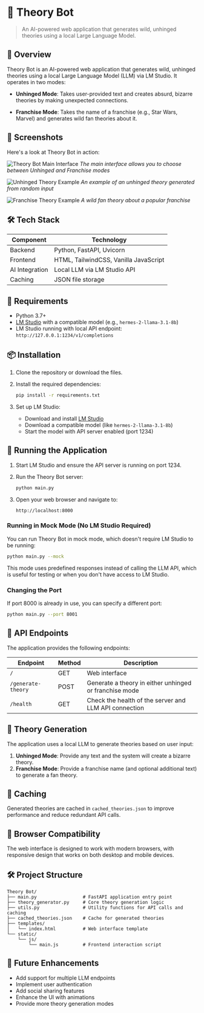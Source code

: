 # 🔮 Theory Bot
> An AI-powered web application that generates wild, unhinged theories using a local Large Language Model.

## 🧠 Overview

Theory Bot is an AI-powered web application that generates wild, unhinged theories using a local Large Language Model (LLM) via LM Studio. It operates in two modes:

- **Unhinged Mode**: Takes user-provided text and creates absurd, bizarre theories by making unexpected connections.

- **Franchise Mode**: Takes the name of a franchise (e.g., Star Wars, Marvel) and generates wild fan theories about it.

## 📸 Screenshots

Here's a look at Theory Bot in action:

![Theory Bot Main Interface](screenshots/main_interface.png)
*The main interface allows you to choose between Unhinged and Franchise modes*

![Unhinged Theory Example](screenshots/unhinged_theory.png)
*An example of an unhinged theory generated from random input*

![Franchise Theory Example](screenshots/franchise_theory.png)
*A wild fan theory about a popular franchise*

## 🛠️ Tech Stack

| Component | Technology |
|-----------|------------|
| Backend | Python, FastAPI, Uvicorn |
| Frontend | HTML, TailwindCSS, Vanilla JavaScript |
| AI Integration | Local LLM via LM Studio API |
| Caching | JSON file storage |

## 🔧 Requirements

- Python 3.7+
- [LM Studio](https://lmstudio.ai/) with a compatible model (e.g., `hermes-2-llama-3.1-8b`)
- LM Studio running with local API endpoint: `http://127.0.0.1:1234/v1/completions`

## 📦 Installation

1. Clone the repository or download the files.

2. Install the required dependencies:
   ```bash
   pip install -r requirements.txt
   ```

3. Set up LM Studio:
   - Download and install [LM Studio](https://lmstudio.ai/)
   - Download a compatible model (like `hermes-2-llama-3.1-8b`)
   - Start the model with API server enabled (port 1234)

## 🚀 Running the Application

1. Start LM Studio and ensure the API server is running on port 1234.

2. Run the Theory Bot server:
   ```bash
   python main.py
   ```

3. Open your web browser and navigate to:
   ```
   http://localhost:8000
   ```

### Running in Mock Mode (No LM Studio Required)

You can run Theory Bot in mock mode, which doesn't require LM Studio to be running:

```bash
python main.py --mock
```

This mode uses predefined responses instead of calling the LLM API, which is useful for testing or when you don't have access to LM Studio.

### Changing the Port

If port 8000 is already in use, you can specify a different port:

```bash
python main.py --port 8001
```

## 🔌 API Endpoints

The application provides the following endpoints:

| Endpoint | Method | Description |
|----------|--------|-------------|
| `/` | GET | Web interface |
| `/generate-theory` | POST | Generate a theory in either unhinged or franchise mode |
| `/health` | GET | Check the health of the server and LLM API connection |

## 🧩 Theory Generation

The application uses a local LLM to generate theories based on user input:

1. **Unhinged Mode**: Provide any text and the system will create a bizarre theory.
2. **Franchise Mode**: Provide a franchise name (and optional additional text) to generate a fan theory.

## 📝 Caching

Generated theories are cached in `cached_theories.json` to improve performance and reduce redundant API calls.

## 📱 Browser Compatibility

The web interface is designed to work with modern browsers, with responsive design that works on both desktop and mobile devices.

## 🛠️ Project Structure

```
Theory Bot/
├── main.py                 # FastAPI application entry point
├── theory_generator.py     # Core theory generation logic
├── utils.py                # Utility functions for API calls and caching
├── cached_theories.json    # Cache for generated theories
├── templates/
│   └── index.html          # Web interface template
└── static/
    └── js/
        └── main.js         # Frontend interaction script
```

## 🔮 Future Enhancements

- Add support for multiple LLM endpoints
- Implement user authentication
- Add social sharing features
- Enhance the UI with animations
- Provide more theory generation modes